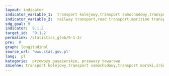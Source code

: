 ```yaml
---
layout: indicator
indicator_variable_1:  transport kolejowy,transport samochodowy,transport morski,śródlądowy transport wodny,transport lotniczy, transport kolejowy_,transport samochodowy_,transport rurociągowy_,transport morski_,śródlądowy transport wodny_,transport lotniczy_
indicator_variable_2:  railway transport,road transport,maritime transport fleet,transport by inland waterway fleet,air transport,railway transport_,road transport_,pipeline transport_,maritime transport fleet_,transport by inland waterway fleet_,air transport_
sdg_goal: 9
indicator:  9.1.2
target_id:  '9.1.2'
permalink: /statistics_glob/9-1-2/
pre:  0
graph: longitudinal
source_url: 'www.stat.gov.pl'
lang:  pl
kategorie:  przewozy pasażerskie, przewozy towarowe
zmienne: transport kolejowy,transport samochodowy,transport morski,śródlądowy transport wodny,transport lotniczy;transport kolejowy,transport samochodowy,transport rurociągowy,transport morski,śródlądowy transport wodny,transport lotniczy
---
```


